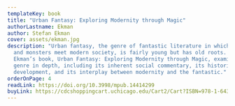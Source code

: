 ```yaml
---
templateKey: book
title: "Urban Fantasy: Exploring Modernity through Magic"
authorLastname: Ekman
author: Stefan Ekman
cover: assets/ekman.jpg
description: "Urban fantasy, the genre of fantastic literature in which magic
  and monsters meet modern society, is fairly young but has old roots. Stefan
  Ekman’s book, Urban Fantasy: Exploring Modernity through Magic, examines the
  genre in depth, including its inherent social commentary, its historical
  development, and its interplay between modernity and the fantastic."
orderOnPage: 4
readLink: https://doi.org/10.3998/mpub.14414299
buyLink: https://cdcshoppingcart.uchicago.edu/Cart2/Cart?ISBN=978-1-64315-064-2&PRESS=lever
---
```

